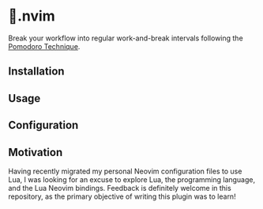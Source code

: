 # 🍅.nvim

Break your workflow into regular work-and-break intervals following the [Pomodoro Technique](https://en.wikipedia.org/wiki/Pomodoro_Technique).

## Installation

## Usage

## Configuration

## Motivation

Having recently migrated my personal Neovim configuration files to use Lua, I was looking for an excuse to explore Lua, the programming language, and the Lua Neovim bindings.
Feedback is definitely welcome in this repository, as the primary objective of writing this plugin was to learn!



